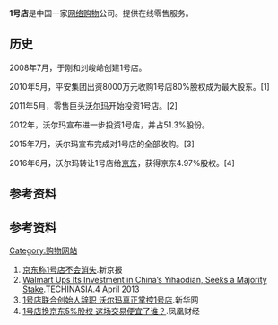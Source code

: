 **1号店**是中国一家[网络购物](../Page/网络购物.md "wikilink")公司。提供在线零售服务。

## 历史

2008年7月，于刚和刘峻岭创建1号店。

2010年5月，平安集团出资8000万元收购1号店80%股权成为最大股东。\[1\]

2011年5月，零售巨头[沃尔玛](../Page/沃尔玛.md "wikilink")开始投资1号店。\[2\]

2012年，沃尔玛宣布进一步投资1号店，并占51.3%股份。

2015年7月，沃尔玛宣布完成对1号店的全部收购。\[3\]

2016年6月，沃尔玛转让1号店给[京东](https://zh.wikipedia.org/wiki/京东 "wikilink")，获得京东4.97%股权。\[4\]

## 参考资料

## 参考资料

[Category:购物网站](https://zh.wikipedia.org/wiki/Category:购物网站 "wikilink")

1.  [京东称1号店不会消失](http://epaper.bjnews.com.cn/html/2016-07/13/content_643856.htm?div=0).新京报
2.  [Walmart Ups Its Investment in China’s Yihaodian, Seeks a Majority Stake](http://www.techinasia.com/walmart-yihaodian-investment/).TECHINASIA.4 April 2013
3.  [1号店联合创始人辞职 沃尔玛真正掌控1号店](http://www.xinhuanet.com/tech/2015-07/15/c_128020822.htm).新华网
4.  [1号店换京东5%股权 这场交易便宜了谁？](http://finance.ifeng.com/a/20160622/14512914_0.shtml).凤凰财经